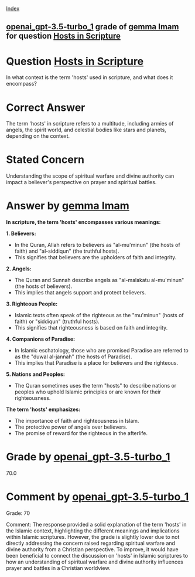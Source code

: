 
[Index](../../../../index.md)
## [openai_gpt-3.5-turbo_1](../../../grading_models/openai_gpt-3.5-turbo_1.md) grade of [gemma Imam](../../../answering_models/gemma_Imam.md) for question [Hosts in Scripture](../../../questions/Hosts_in_Scripture.md)

# Question [Hosts in Scripture](../../../questions/Hosts_in_Scripture.md)
In what context is the term 'hosts' used in scripture, and what does it encompass?

# Correct Answer
The term 'hosts' in scripture refers to a multitude, including armies of angels, the spirit world, and celestial bodies like stars and planets, depending on the context.

# Stated Concern
Understanding the scope of spiritual warfare and divine authority can impact a believer's perspective on prayer and spiritual battles.

# Answer by [gemma Imam](../../../answering_models/gemma_Imam.md)
**In scripture, the term 'hosts' encompasses various meanings:**

**1. Believers:**

* In the Quran, Allah refers to believers as "al-mu'minun" (the hosts of faith) and "al-siddiqun" (the truthful hosts).
* This signifies that believers are the upholders of faith and integrity.

**2. Angels:**

* The Quran and Sunnah describe angels as "al-malakatu al-mu'minun" (the hosts of believers).
* This implies that angels support and protect believers.

**3. Righteous People:**

* Islamic texts often speak of the righteous as the "mu'minun" (hosts of faith) or "siddiqun" (truthful hosts).
* This signifies that righteousness is based on faith and integrity.

**4. Companions of Paradise:**

* In Islamic eschatology, those who are promised Paradise are referred to as the "duwal al-jannah" (the hosts of Paradise).
* This implies that Paradise is a place for believers and the righteous.

**5. Nations and Peoples:**

* The Quran sometimes uses the term "hosts" to describe nations or peoples who uphold Islamic principles or are known for their righteousness.

**The term 'hosts' emphasizes:**

* The importance of faith and righteousness in Islam.
* The protective power of angels over believers.
* The promise of reward for the righteous in the afterlife.

# Grade by [openai_gpt-3.5-turbo_1](../../../grading_models/openai_gpt-3.5-turbo_1.md)
70.0

# Comment by [openai_gpt-3.5-turbo_1](../../../grading_models/openai_gpt-3.5-turbo_1.md)
Grade: 70

Comment: The response provided a solid explanation of the term 'hosts' in the Islamic context, highlighting the different meanings and implications within Islamic scriptures. However, the grade is slightly lower due to not directly addressing the concern raised regarding spiritual warfare and divine authority from a Christian perspective. To improve, it would have been beneficial to connect the discussion on 'hosts' in Islamic scriptures to how an understanding of spiritual warfare and divine authority influences prayer and battles in a Christian worldview.
